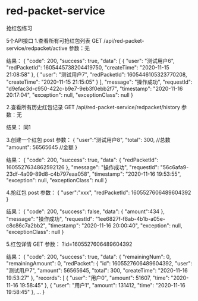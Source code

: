# red-packet-service
抢红包练习


5个API接口
1.查看所有可抢红包列表
  GET
  /api/red-packet-service/redpacket/active
  参数：无
  
  结果：
  {
    "code": 200,
    "success": true,
    "data": [
        {
            "user": "测试用户6",
            "redPacketId": 1605445738204419750,
            "createTime": "2020-11-15 21:08:58"
        },
        {
            "user": "测试用户7",
            "redPacketId": 1605446105323770208,
            "createTime": "2020-11-15 21:15:05"
        }
    ],
    "message": "操作成功",
    "requestId": "d9efac3d-c950-422c-b9e7-9eb3f0ebb2f7",
    "timestamp": "2020-11-16 20:17:04",
    "exception": null,
    "exceptionClass": null
  }

2.查看所有历史红包记录
  GET
  /api/red-packet-service/redpacket/history
  参数：无
  
  结果： 同1
  
3.创建一个红包
  post
  参数：
    {
    "user":"测试用户8",
    "total": 300,  //总数
    "amount": 56565645  //金额
    }

  结果：
    {
    "code": 200,
    "success": true,
    "data": {
        "redPacketId": 1605527634862592126
    },
    "message": "操作成功",
    "requestId": "56c6afa9-23df-4a09-89d8-c4b797eaa058",
    "timestamp": "2020-11-16 19:53:55",
    "exception": null,
    "exceptionClass": null
  }
  
4.抢红包
  post
  参数：
    {
    "user":"xxx",
    "redPacketId": 1605527606489604392
    }
  
  结果：
    {
    "code": 200,
    "success": false,
    "data": {
      "amount":434
    },
    "message": "操作成功",
    "requestId": "1ee6827f-f8ab-4b1b-a05e-c8c86c7a2bb2",
    "timestamp": "2020-11-16 20:00:40",
    "exception": null,
    "exceptionClass": null
   }
   
 5.红包详情
  GET
  参数：
    ?id=1605527606489604392
   
  结果：
    {
    "code": 200,
    "success": true,
    "data": {
        "remainingNum": 0,
        "remainingAmount": 0,
        "redPacket": {
            "id": 1605527606489604392,
            "user": "测试用户7",
            "amount": 56565645,
            "total": 300,
            "createTime": "2020-11-16 19:53:27"
        },
        "records": [
            {
                "user": "用户0",
                "amount": 51607,
                "time": "2020-11-16 19:58:45"
            },
            {
                "user": "用户1",
                "amount": 131412,
                "time": "2020-11-16 19:58:45"
            },
            ...
       }
   
